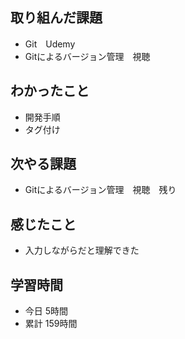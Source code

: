 ## 取り組んだ課題
- Git　Udemy
- Gitによるバージョン管理　視聴
## わかったこと
- 開発手順
- タグ付け
## 次やる課題
- Gitによるバージョン管理　視聴　残り
## 感じたこと
- 入力しながらだと理解できた
## 学習時間
- 今日 5時間
- 累計 159時間
